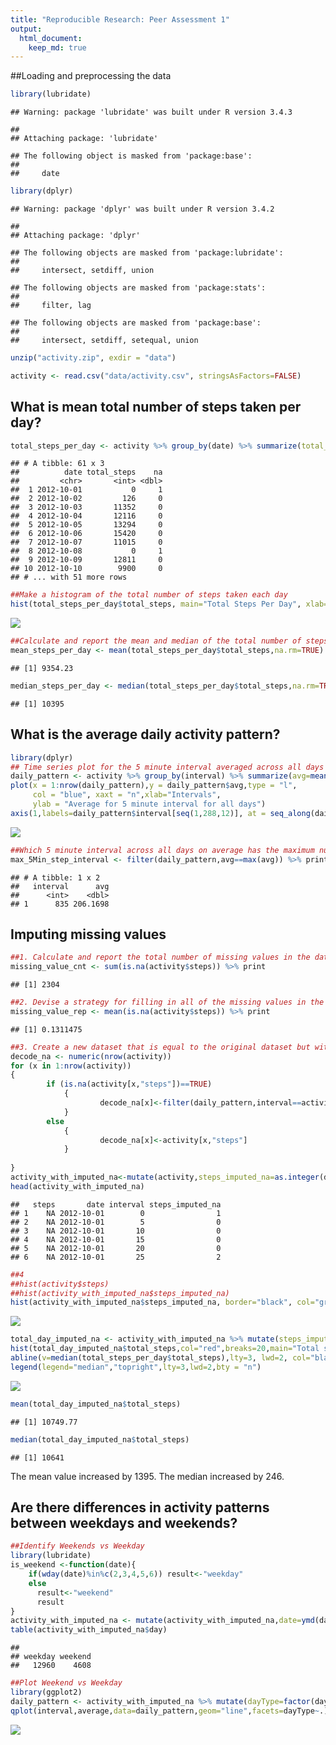 ```yaml
---
title: "Reproducible Research: Peer Assessment 1"
output: 
  html_document:
    keep_md: true
---
```



##Loading and preprocessing the data

```r
library(lubridate)
```

```
## Warning: package 'lubridate' was built under R version 3.4.3
```

```
## 
## Attaching package: 'lubridate'
```

```
## The following object is masked from 'package:base':
## 
##     date
```

```r
library(dplyr)
```

```
## Warning: package 'dplyr' was built under R version 3.4.2
```

```
## 
## Attaching package: 'dplyr'
```

```
## The following objects are masked from 'package:lubridate':
## 
##     intersect, setdiff, union
```

```
## The following objects are masked from 'package:stats':
## 
##     filter, lag
```

```
## The following objects are masked from 'package:base':
## 
##     intersect, setdiff, setequal, union
```

```r
unzip("activity.zip", exdir = "data")

activity <- read.csv("data/activity.csv", stringsAsFactors=FALSE)
```

## What is mean total number of steps taken per day?

```r
total_steps_per_day <- activity %>% group_by(date) %>% summarize(total_steps=sum(steps,na.rm=TRUE),na=mean(is.na(steps))) %>% print
```

```
## # A tibble: 61 x 3
##          date total_steps    na
##         <chr>       <int> <dbl>
##  1 2012-10-01           0     1
##  2 2012-10-02         126     0
##  3 2012-10-03       11352     0
##  4 2012-10-04       12116     0
##  5 2012-10-05       13294     0
##  6 2012-10-06       15420     0
##  7 2012-10-07       11015     0
##  8 2012-10-08           0     1
##  9 2012-10-09       12811     0
## 10 2012-10-10        9900     0
## # ... with 51 more rows
```

```r
##Make a histogram of the total number of steps taken each day
hist(total_steps_per_day$total_steps, main="Total Steps Per Day", xlab="Number of Steps", border="black", col="green",las=1,breaks=5)
```

![](PA1_template_files/figure-html/unnamed-chunk-2-1.png)<!-- -->

```r
##Calculate and report the mean and median of the total number of steps taken per day
mean_steps_per_day <- mean(total_steps_per_day$total_steps,na.rm=TRUE) %>% print
```

```
## [1] 9354.23
```

```r
median_steps_per_day <- median(total_steps_per_day$total_steps,na.rm=TRUE) %>% print
```

```
## [1] 10395
```

## What is the average daily activity pattern?

```r
library(dplyr)
## Time series plot for the 5 minute interval averaged across all days
daily_pattern <- activity %>% group_by(interval) %>% summarize(avg=mean(steps,na.rm=TRUE))
plot(x = 1:nrow(daily_pattern),y = daily_pattern$avg,type = "l",
     col = "blue", xaxt = "n",xlab="Intervals", 
     ylab = "Average for 5 minute interval for all days")
axis(1,labels=daily_pattern$interval[seq(1,288,12)], at = seq_along(daily_pattern$interval)[seq(1,288,12)])
```

![](PA1_template_files/figure-html/unnamed-chunk-3-1.png)<!-- -->

```r
##Which 5 minute interval across all days on average has the maximum number of steps
max_5Min_step_interval <- filter(daily_pattern,avg==max(avg)) %>% print
```

```
## # A tibble: 1 x 2
##   interval      avg
##      <int>    <dbl>
## 1      835 206.1698
```
## Imputing missing values

```r
##1. Calculate and report the total number of missing values in the dataset (i.e. the total number of rows with NAs)
missing_value_cnt <- sum(is.na(activity$steps)) %>% print
```

```
## [1] 2304
```

```r
##2. Devise a strategy for filling in all of the missing values in the dataset
missing_value_rep <- mean(is.na(activity$steps)) %>% print
```

```
## [1] 0.1311475
```

```r
##3. Create a new dataset that is equal to the original dataset but with the missing data filled in.
decode_na <- numeric(nrow(activity))
for (x in 1:nrow(activity))
{
        if (is.na(activity[x,"steps"])==TRUE)
            {
                    decode_na[x]<-filter(daily_pattern,interval==activity[x,"interval"]) %>% select(avg)
            } 
        else
            {
                    decode_na[x]<-activity[x,"steps"]
            }
                    
}
activity_with_imputed_na<-mutate(activity,steps_imputed_na=as.integer(decode_na))
head(activity_with_imputed_na)
```

```
##   steps       date interval steps_imputed_na
## 1    NA 2012-10-01        0                1
## 2    NA 2012-10-01        5                0
## 3    NA 2012-10-01       10                0
## 4    NA 2012-10-01       15                0
## 5    NA 2012-10-01       20                0
## 6    NA 2012-10-01       25                2
```

```r
##4
##hist(activity$steps)
##hist(activity_with_imputed_na$steps_imputed_na)
hist(activity_with_imputed_na$steps_imputed_na, border="black", col="green",las=1,breaks=5)
```

![](PA1_template_files/figure-html/unnamed-chunk-4-1.png)<!-- -->

```r
total_day_imputed_na <- activity_with_imputed_na %>% mutate(steps_imputed_na=as.numeric(steps_imputed_na)) %>% group_by(date) %>% summarize(total_steps=sum(steps_imputed_na))
hist(total_day_imputed_na$total_steps,col="red",breaks=20,main="Total steps per day",xlab="Steps per day")
abline(v=median(total_steps_per_day$total_steps),lty=3, lwd=2, col="black")
legend(legend="median","topright",lty=3,lwd=2,bty = "n")
```

![](PA1_template_files/figure-html/unnamed-chunk-4-2.png)<!-- -->

```r
mean(total_day_imputed_na$total_steps)
```

```
## [1] 10749.77
```

```r
median(total_day_imputed_na$total_steps)
```

```
## [1] 10641
```
The mean value increased by 1395.  The median increased by 246.  

## Are there differences in activity patterns between weekdays and weekends?


```r
##Identify Weekends vs Weekday
library(lubridate)
is_weekend <-function(date){
    if(wday(date)%in%c(2,3,4,5,6)) result<-"weekday"
    else
      result<-"weekend"
      result
}
activity_with_imputed_na <- mutate(activity_with_imputed_na,date=ymd(date)) %>% mutate(day=sapply(date,is_weekend)) 
table(activity_with_imputed_na$day)
```

```
## 
## weekday weekend 
##   12960    4608
```

```r
##Plot Weekend vs Weekday
library(ggplot2)
daily_pattern <- activity_with_imputed_na %>% mutate(dayType=factor(day,levels=c("weekend","weekday")),steps_imputed_na=as.numeric(steps_imputed_na)) %>% group_by(interval,dayType) %>% summarize(average=mean(steps_imputed_na))
qplot(interval,average,data=daily_pattern,geom="line",facets=dayType~.)
```

![](PA1_template_files/figure-html/unnamed-chunk-5-1.png)<!-- -->
